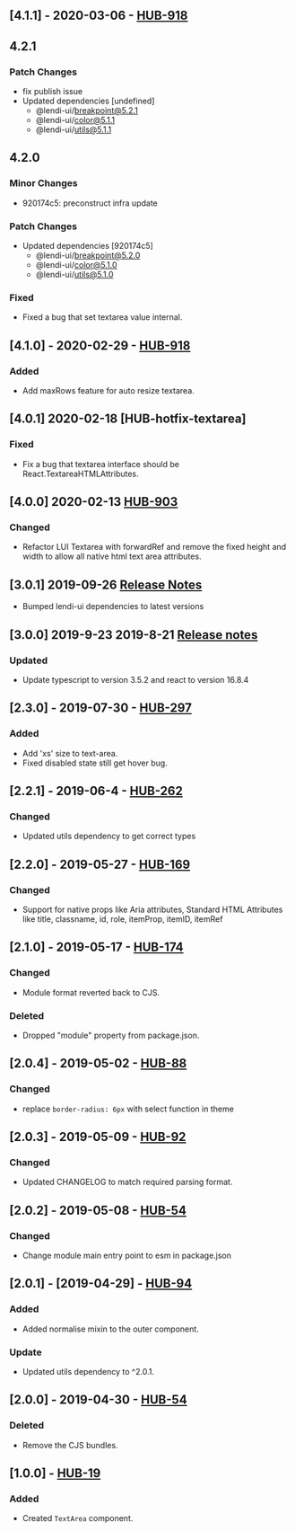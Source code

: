 ## [4.1.1] - 2020-03-06 - [HUB-918](https://creditandfinance.atlassian.net/browse/HUB-918)

## 4.2.1

### Patch Changes

- fix publish issue
- Updated dependencies [undefined]
  - @lendi-ui/breakpoint@5.2.1
  - @lendi-ui/color@5.1.1
  - @lendi-ui/utils@5.1.1

## 4.2.0

### Minor Changes

- 920174c5: preconstruct infra update

### Patch Changes

- Updated dependencies [920174c5]
  - @lendi-ui/breakpoint@5.2.0
  - @lendi-ui/color@5.1.0
  - @lendi-ui/utils@5.1.0

### Fixed

- Fixed a bug that set textarea value internal.

## [4.1.0] - 2020-02-29 - [HUB-918](https://creditandfinance.atlassian.net/browse/HUB-918)

### Added

- Add maxRows feature for auto resize textarea.

## [4.0.1] 2020-02-18 [HUB-hotfix-textarea]

### Fixed

- Fix a bug that textarea interface should be React.TextareaHTMLAttributes<HTMLTextAreaElement>.

## [4.0.0] 2020-02-13 [HUB-903](https://creditandfinance.atlassian.net/browse/HUB-903)

### Changed

- Refactor LUI Textarea with forwardRef and remove the fixed height and width to allow all native html text area attributes.

## [3.0.1] 2019-09-26 [Release Notes](https://creditandfinance.atlassian.net/wiki/spaces/HUB/pages/803930391/Upcoming+Major+Changes)

- Bumped lendi-ui dependencies to latest versions

## [3.0.0] 2019-9-23 2019-8-21 [Release notes](https://creditandfinance.atlassian.net/wiki/spaces/HUB/pages/803930391/Upcoming+Major+Changes)

### Updated

- Update typescript to version 3.5.2 and react to version 16.8.4

## [2.3.0] - 2019-07-30 - [HUB-297](https://creditandfinance.atlassian.net/browse/HUB-297)

### Added

- Add 'xs' size to text-area.
- Fixed disabled state still get hover bug.

## [2.2.1] - 2019-06-4 - [HUB-262](https://creditandfinance.atlassian.net/browse/HUB-262)

### Changed

- Updated utils dependency to get correct types

## [2.2.0] - 2019-05-27 - [HUB-169](https://creditandfinance.atlassian.net/browse/HUB-169)

### Changed

- Support for native props like Aria attributes, Standard HTML Attributes like title, classname, id, role, itemProp, itemID, itemRef

## [2.1.0] - 2019-05-17 - [HUB-174](https://creditandfinance.atlassian.net/browse/HUB-174)

### Changed

- Module format reverted back to CJS.

### Deleted

- Dropped "module" property from package.json.

## [2.0.4] - 2019-05-02 - [HUB-88](https://creditandfinance.atlassian.net/browse/HUB-88)

### Changed

- replace `border-radius: 6px` with select function in theme

## [2.0.3] - 2019-05-09 - [HUB-92](https://creditandfinance.atlassian.net/browse/HUB-92)

### Changed

- Updated CHANGELOG to match required parsing format.

## [2.0.2] - 2019-05-08 - [HUB-54](https://creditandfinance.atlassian.net/browse/HUB-54)

### Changed

- Change module main entry point to esm in package.json

## [2.0.1] - [2019-04-29] - [HUB-94](https://creditandfinance.atlassian.net/browse/HUB-94)

### Added

- Added normalise mixin to the outer component.

### Update

- Updated utils dependency to ^2.0.1.

## [2.0.0] - 2019-04-30 - [HUB-54](https://creditandfinance.atlassian.net/browse/HUB-54)

### Deleted

- Remove the CJS bundles.

## [1.0.0] - [HUB-19](https://creditandfinance.atlassian.net/browse/HUB-19)

### Added

- Created `TextArea` component.
